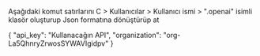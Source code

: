 Aşağıdaki komut satırlarını C > Kullanıcılar > Kullanıcı ismi > ".openai" isimli klasör oluşturup Json formatına dönüştürüp at

{
	"api_key": "Kullanacağın API",
	"organization": "org-La5QhnryZrwosSYWAVIgidpv"
}
